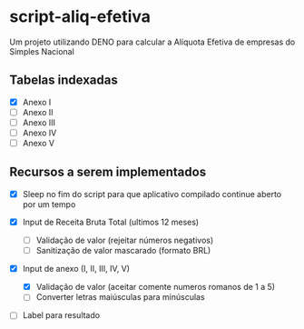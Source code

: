 # script-aliq-efetiva
Um projeto utilizando DENO para calcular a Alíquota Efetiva de empresas do Simples Nacional

## Tabelas indexadas
- [x] Anexo I
- [ ] Anexo II
- [ ] Anexo III
- [ ] Anexo IV
- [ ] Anexo V

## Recursos a serem implementados
- [x] Sleep no fim do script para que aplicativo compilado continue aberto por um tempo
- [x] Input de Receita Bruta Total (ultimos 12 meses)
  - [ ] Validação de valor (rejeitar números negativos)
  - [ ] Sanitização de valor mascarado (formato BRL)
- [x] Input de anexo (I, II, III, IV, V)
  - [x] Validação de valor (aceitar comente numeros romanos de 1 a 5)
  - [ ] Converter letras maiúsculas para minúsculas
- [ ] Label para resultado
  
